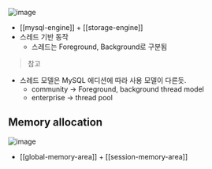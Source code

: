 ![image](https://velog.velcdn.com/images%2Ffortice%2Fpost%2Fd869f1e2-246c-49cf-9315-a98b2156b17e%2Fimage.png)

- [[mysql-engine]] + [[storage-engine]]
- 스레드 기반 동작
	- 스레드는 Foreground, Background로 구분됨

> 참고
- 스레드 모델은 MySQL 에디션에 따라 사용 모델이 다른듯.
	- community -> Foreground, background thread model
	- enterprise -> thread pool

## Memory allocation
![image](https://velog.velcdn.com/images/ddangle/post/f8246847-7f05-46b3-bb73-c3da331a8d1c/image.png)
- [[global-memory-area]] + [[session-memory-area]]